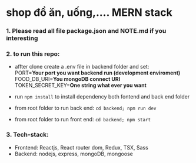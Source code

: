 # shop đồ ăn, uống,.... MERN stack
### 1. Please read all file package.json and NOTE.md if you interesting

### 2. **to run  this repo:**
- affter clone create a .env file in backend folder and set:  
PORT=**Your port you want backend run (development enviroment)**  
FOOD_DB_URI=**You mongoDB connect URI**  
TOKEN_SECRET_KEY=**One string what ever you want**  

- run `npm install` to install dependency both fontend and back end folder
- from root folder to run back end: `cd backend; npm run dev`
- from root folder to run front end: `cd backend; npm start`

### 3. Tech-stack:  
- Frontend: Reactjs, React router dom, Redux, TSX, Sass  
- Backend: nodejs, express, mongoDB, mongoose